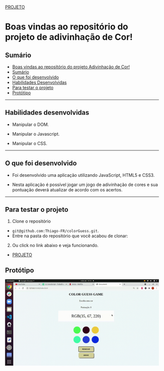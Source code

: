 [PROJETO](https://thiago-fr.github.io/colorGuess/)

# Boas vindas ao repositório do projeto de adivinhação de Cor! <a name="boas-vindas-ao-repositorio-do-projeto-pixels-arte"></a>

## Sumário <a name="sumario"></a>

- [Boas vindas ao repositório do projeto Adivinhação de Cor!](#boas-vindas-ao-repositorio-do-projeto-pixels-arte)
- [Sumário](#sumario)
- [O que foi desenvolvido](#o-que-foi-desenvolvido)
- [Habilidades Desenvolvidas](#habilidades)
- [Para testar o projeto](#testar-o-projeto)
- [Protótipo](#prototipo)

---

## Habilidades desenvolvidas <a name="habilidades"></a>

- Manipular o DOM.

- Manipular o Javascript.

- Manipular o CSS.

---

## O que foi desenvolvido <a name="o-que-foi-desenvolvido"></a>

- Foi desenvolvido uma aplicação utilizando JavaScript, HTML5 e CSS3.

- Nesta aplicação é possível jogar um jogo de adivinhação de cores e sua pontuação deverá atualizar de acordo com os acertos.

---

## Para testar o projeto <a name="testar-o-projeto"></a>

1. Clone o repositório
  * `git@github.com:Thiago-FR/colorGuess.git`.
  * Entre na pasta do repositório que você acabou de clonar:
    
2. Ou click no link abaixo e veja funcionando.
  * [PROJETO](https://thiago-fr.github.io/colorGuess/)

## Protótipo <a name="prototipo"></a>

![Protótipo](/color-Guess.gif)
